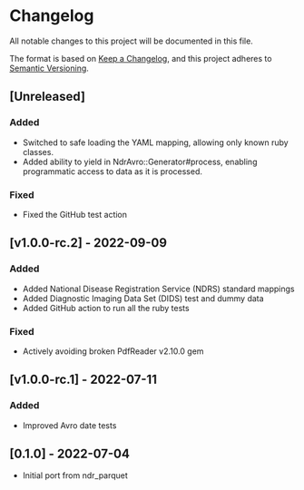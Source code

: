# Changelog
All notable changes to this project will be documented in this file.

The format is based on [Keep a Changelog](https://keepachangelog.com/en/1.0.0/),
and this project adheres to [Semantic Versioning](https://semver.org/spec/v2.0.0.html).

## [Unreleased]

### Added

- Switched to safe loading the YAML mapping, allowing only known ruby classes.
- Added ability to yield in NdrAvro::Generator#process, enabling programmatic access to data as it is processed.

### Fixed

- Fixed the GitHub test action

## [v1.0.0-rc.2] - 2022-09-09

### Added

- Added National Disease Registration Service (NDRS) standard mappings
- Added Diagnostic Imaging Data Set (DIDS) test and dummy data
- Added GitHub action to run all the ruby tests

### Fixed

- Actively avoiding broken PdfReader v2.10.0 gem

## [v1.0.0-rc.1] - 2022-07-11

### Added

- Improved Avro date tests

## [0.1.0] - 2022-07-04

- Initial port from ndr_parquet
